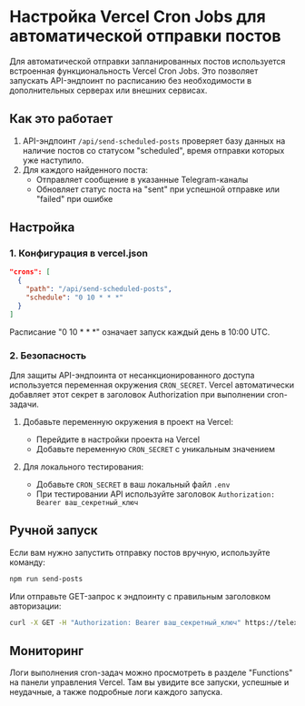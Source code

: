 # Настройка Vercel Cron Jobs для автоматической отправки постов

Для автоматической отправки запланированных постов используется встроенная функциональность Vercel Cron Jobs. Это позволяет запускать API-эндпоинт по расписанию без необходимости в дополнительных серверах или внешних сервисах.

## Как это работает

1. API-эндпоинт `/api/send-scheduled-posts` проверяет базу данных на наличие постов со статусом "scheduled", время отправки которых уже наступило.
2. Для каждого найденного поста:
   - Отправляет сообщение в указанные Telegram-каналы
   - Обновляет статус поста на "sent" при успешной отправке или "failed" при ошибке

## Настройка

### 1. Конфигурация в vercel.json

```json
"crons": [
  {
    "path": "/api/send-scheduled-posts",
    "schedule": "0 10 * * *"
  }
]
```

Расписание "0 10 * * *" означает запуск каждый день в 10:00 UTC.

### 2. Безопасность

Для защиты API-эндпоинта от несанкционированного доступа используется переменная окружения `CRON_SECRET`. Vercel автоматически добавляет этот секрет в заголовок Authorization при выполнении cron-задачи.

1. Добавьте переменную окружения в проект на Vercel:
   - Перейдите в настройки проекта на Vercel
   - Добавьте переменную `CRON_SECRET` с уникальным значением
   
2. Для локального тестирования:
   - Добавьте `CRON_SECRET` в ваш локальный файл `.env`
   - При тестировании API используйте заголовок `Authorization: Bearer ваш_секретный_ключ`

## Ручной запуск

Если вам нужно запустить отправку постов вручную, используйте команду:

```bash
npm run send-posts
```

Или отправьте GET-запрос к эндпоинту с правильным заголовком авторизации:

```bash
curl -X GET -H "Authorization: Bearer ваш_секретный_ключ" https://telexa.vercel.app/api/send-scheduled-posts
```

## Мониторинг

Логи выполнения cron-задач можно просмотреть в разделе "Functions" на панели управления Vercel. Там вы увидите все запуски, успешные и неудачные, а также подробные логи каждого запуска. 